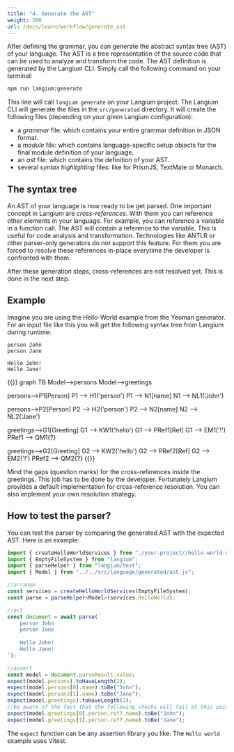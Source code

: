 ```yaml
---
title: "4. Generate the AST"
weight: 500
url: /docs/learn/workflow/generate_ast
---
```


After defining the grammar, you can generate the abstract syntax tree (AST) of your language. The AST is a tree representation of the source code that can be used to analyze and transform the code. The AST definition is generated by the Langium CLI. Simply call the following command on your terminal:

```bash
npm run langium:generate
```

This line will call `langium generate` on your Langium project. The Langium CLI will generate the files in the `src/generated` directory.
It will create the following files (depending on your given Langium configuration):

* a _grammar_ file: which contains your entire grammar definition in JSON format.
* a _module_ file: which contains language-specific setup objects for the final module definition of your language.
* an _ast_ file: which contains the definition of your AST.
* several _syntax highlighting_ files: like for PrismJS, TextMate or Monarch.

## The syntax tree

An AST of your language is now ready to be get parsed. One important concept in Langium are _cross-references_. With them you can reference other elements in your language. For example, you can reference a variable in a function call. The AST will contain a reference to the variable. This is useful for code analysis and transformation. Technologies like ANTLR or other parser-only generators do not support this feature. For them you are forced to resolve these references in-place everytime the developer is confronted with them.

After these generation steps, cross-references are not resolved yet. This is done in the next step.

## Example

Imagine you are using the Hello-World example from the Yeoman generator. For an input file like this you will get the following syntax tree from Langium during runtime:

```text
person John
person Jane

Hello John!
Hello Jane!
```

{{<mermaid>}}
graph TB
  Model-->persons
  Model-->greetings
  
  persons-->P1[Person]
  P1 --> H1('person')
  P1 --> N1[name]
  N1 --> NL1('John')
  
  persons-->P2[Person]
  P2 --> H2('person')
  P2 --> N2[name]
  N2 --> NL2('Jane')

  greetings-->G1[Greeting]
  G1 --> KW1('hello')
  G1 --> PRef1[Ref]
  G1 --> EM1('!')
  PRef1 --> QM1{?}

  greetings-->G2[Greeting]
  G2 --> KW2('hello')
  G2 --> PRef2[Ref]
  G2 --> EM2('!')
  PRef2 --> QM2{?}
{{</mermaid>}}

Mind the gaps (question marks) for the cross-references inside the greetings. This job has to be done by the developer. Fortunately Langium provides a default implementation for cross-reference resolution. You can also implement your own resolution strategy.

## How to test the parser?

You can test the parser by comparing the generated AST with the expected AST. Here is an example:

```typescript
import { createHelloWorldServices } from "./your-project//hello-world-module.js";
import { EmptyFileSystem } from "langium";
import { parseHelper } from "langium/test";
import { Model } from "../../src/language/generated/ast.js";

//arrange
const services = createHelloWorldServices(EmptyFileSystem);
const parse = parseHelper<Model>(services.HelloWorld);

//act
const document = await parse(`
    person John
    person Jane
    
    Hello John!
    Hello Jane!
`);

//assert
const model = document.parseResult.value;
expect(model.persons).toHaveLength(2);
expect(model.persons[0].name).toBe("John");
expect(model.persons[1].name).toBe("Jane");
expect(model.greetings).toHaveLength(2);
//be aware of the fact that the following checks will fail at this point, because the cross-references are not resolved yet
expect(model.greetings[0].person.ref?.name).toBe("John");
expect(model.greetings[1].person.ref?.name).toBe("Jane");
```

The `expect` function can be any assertion library you like. The `Hello world` example uses Vitest.
